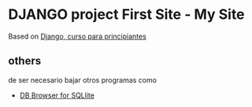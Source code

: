 # DJANGO project First Site - My Site

Based on [Django, curso para principiantes](https://www.youtube.com/watch?v=T1intZyhXDU)

## others

de ser necesario bajar otros programas
como 
* [DB Browser for SQLlite](https://sqlitebrowser.org/)


